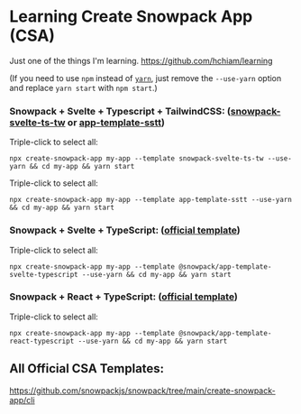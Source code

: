# Learning Create Snowpack App (CSA)

Just one of the things I'm learning. <https://github.com/hchiam/learning>

(If you need to use `npm` instead of [`yarn`](https://github.com/hchiam/learning-yarn), just remove the `--use-yarn` option and replace `yarn start` with `npm start`.)

### Snowpack + Svelte + Typescript + TailwindCSS: ([snowpack-svelte-ts-tw](https://github.com/GarrettCannon/snowpack-svelte-ts-tw) or [app-template-sstt](https://github.com/LBrian/app-template-s2t2))

Triple-click to select all:

`npx create-snowpack-app my-app --template snowpack-svelte-ts-tw --use-yarn && cd my-app && yarn start`

Triple-click to select all:

`npx create-snowpack-app my-app --template app-template-sstt --use-yarn && cd my-app && yarn start`

### Snowpack + Svelte + TypeScript: ([official template](https://github.com/snowpackjs/snowpack/tree/main/create-snowpack-app/app-template-svelte-typescript))

Triple-click to select all:

`npx create-snowpack-app my-app --template @snowpack/app-template-svelte-typescript --use-yarn && cd my-app && yarn start`

### Snowpack + React + TypeScript: ([official template](https://github.com/snowpackjs/snowpack/tree/main/create-snowpack-app/app-template-react-typescript))

Triple-click to select all:

`npx create-snowpack-app my-app --template @snowpack/app-template-react-typescript --use-yarn && cd my-app && yarn start`

## All Official CSA Templates:

https://github.com/snowpackjs/snowpack/tree/main/create-snowpack-app/cli
